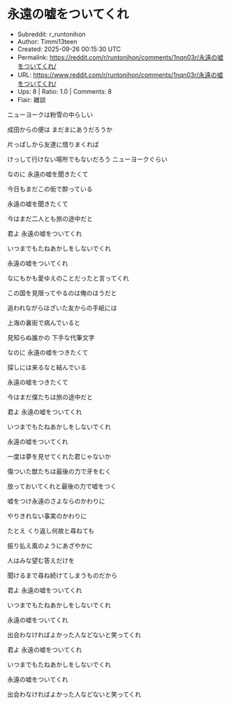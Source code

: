 # 永遠の嘘をついてくれ

- Subreddit: r_runtonihon
- Author: Timmi13teen
- Created: 2025-09-26 00:15:30 UTC
- Permalink: https://reddit.com/r/runtonihon/comments/1nqn03r/永遠の嘘をついてくれ/
- URL: https://www.reddit.com/r/runtonihon/comments/1nqn03r/永遠の嘘をついてくれ/
- Ups: 8 | Ratio: 1.0 | Comments: 8
- Flair: 雑談


ニューヨークは粉雪の中らしい

成田からの便は まだまにあうだろうか

片っぱしから友達に借りまくれば

けっして行けない場所でもないだろう ニューヨークぐらい

なのに 永遠の嘘を聞きたくて

今日もまだこの街で酔っている

永遠の嘘を聞きたくて

今はまだ二人とも旅の途中だと

君よ 永遠の嘘をついてくれ

いつまでもたねあかしをしないでくれ

永遠の嘘をついてくれ

なにもかも愛ゆえのことだったと言ってくれ

この国を見限ってやるのは俺のほうだと

追われながらほざいた友からの手紙には

上海の裏街で病んでいると

見知らぬ誰かの 下手な代筆文字

なのに 永遠の嘘をつきたくて

探しには来るなと結んでいる

永遠の嘘をつきたくて

今はまだ僕たちは旅の途中だと

君よ 永遠の嘘をついてくれ

いつまでもたねあかしをしないでくれ

永遠の嘘をついてくれ

一度は夢を見せてくれた君じゃないか

傷ついた獣たちは最後の力で牙をむく

放っておいてくれと最後の力で嘘をつく

嘘をつけ永遠のさよならのかわりに

やりきれない事実のかわりに

たとえ くり返し何故と尋ねても

振り払え風のようにあざやかに

人はみな望む答えだけを

聞けるまで尋ね続けてしまうものだから

君よ 永遠の嘘をついてくれ

いつまでもたねあかしをしないでくれ

永遠の嘘をついてくれ

出会わなければよかった人などないと笑ってくれ

君よ 永遠の嘘をついてくれ

いつまでもたねあかしをしないでくれ

永遠の嘘をついてくれ

出会わなければよかった人などないと笑ってくれ


